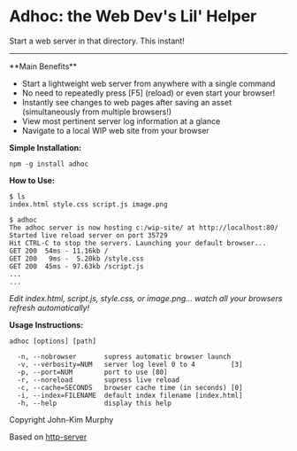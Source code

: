 # Adhoc: the Web Dev's Lil' Helper

Start a web server in that directory. This instant!
<hr />
**Main Benefits**

- Start a lightweight web server from anywhere with a single command
- No need to repeatedly press [F5] \(reload) or even start your browser!
- Instantly see changes to web pages after saving an asset (simultaneously from multiple browsers!)
- View most pertinent server log information at a glance
- Navigate to a local WIP web site from your browser


**Simple Installation:**

    npm -g install adhoc


**How to Use:**

    $ ls
    index.html style.css script.js image.png

    $ adhoc
    The adhoc server is now hosting c:/wip-site/ at http://localhost:80/
    Started live reload server on port 35729
    Hit CTRL-C to stop the servers. Launching your default browser...
    GET 200  54ms - 11.16kb /
    GET 200   9ms -  5.20kb /style.css
    GET 200  45ms - 97.63kb /script.js
    ...
    ...

*Edit index.html, script.js, style.css, or image.png...
watch all your browsers refresh automatically!*


**Usage Instructions:**

    adhoc [options] [path]

      -n, --nobrowser       supress automatic browser launch
      -v, --verbosity=NUM   server log level 0 to 4         [3]
      -p, --port=NUM        port to use [80]
      -r, --noreload        supress live reload
      -c, --cache=SECONDS   browser cache time (in seconds) [0]
      -i, --index=FILENAME  default index filename [index.html]
      -h, --help            display this help


Copyright John-Kim Murphy

Based on [http-server](https://github.com/nodeapps/http-server)
